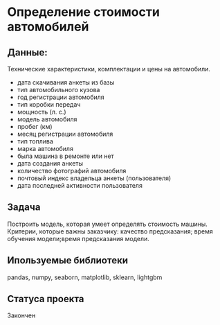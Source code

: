 # Определение стоимости автомобилей

## Данные:
 Технические характеристики, комплектации и цены на автомобили.
 
* дата скачивания анкеты из базы
* тип автомобильного кузова
* год регистрации автомобиля
* тип коробки передач
* мощность (л. с.)
* модель автомобиля
* пробег (км)
* месяц регистрации автомобиля
* тип топлива
* марка автомобиля
* была машина в ремонте или нет
* дата создания анкеты
* количество фотографий автомобиля
* почтовый индекс владельца анкеты (пользователя)
* дата последней активности пользователя

## Задача
Построить модель, которая умеет определять стоимость машины. Критерии, которые важны заказчику: качество предсказания; время обучения модели;время предсказания модели.

## Ипользуемые библиотеки 
pandas, numpy, seaborn, matplotlib, sklearn, lightgbm

## Cтатуса проекта 
Закончен
